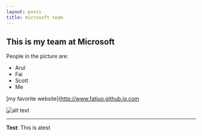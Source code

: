 ```yaml
---
layout: posts
title: microsoft team
---
```


## This is my team at Microsoft
People in the picture are:
- Arul
- Fai
- Scott
- Me

[my favorite website](http://www.fatiuo.github.io.com



![alt text](../assets/images/grouppic.jpg "Team Picture")

---
**Test**: This is atest
